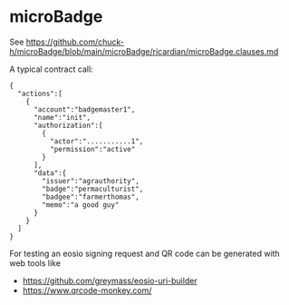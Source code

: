 # microBadge

See https://github.com/chuck-h/microBadge/blob/main/microBadge/ricardian/microBadge.clauses.md

A typical contract call:
```
{
  "actions":[
    {
      "account":"badgemaster1",
      "name":"init",
      "authorization":[
        {
          "actor":"...........1",
          "permission":"active"
        }
      ],
      "data":{
        "issuer":"agrauthority",
        "badge":"permaculturist",
        "badgee":"farmerthomas",
        "memo":"a good guy"
      }
    }
  ]
}
```

For testing an eosio signing request and QR code can be generated with web tools like
* https://github.com/greymass/eosio-uri-builder
* https://www.qrcode-monkey.com/

    
